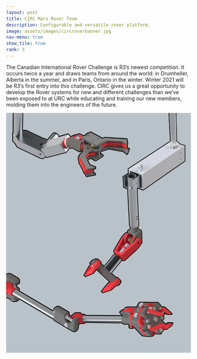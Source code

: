```yaml
---
layout: post
title: CIRC Mars Rover Team
description: Configurable and versatile rover platform.
image: assets/images/circroverbanner.jpg
nav-menu: true
show_tile: true
rank: 3
---
```

<div class="row">
  <div class="8u 12u$(small)">
    <p>
      The Canadian International Rover Challenge is R3’s newest competition. It occurs twice a year and draws teams from around the world: in Drumheller, Alberta in the summer, and in Paris, Ontario in the winter. Winter 2021 will be R3’s first entry into this challenge. CIRC gives us a great opportunity to develop the Rover systems for new and different challenges than we’ve been exposed to at URC while educating and training our new members, molding them into the engineers of the future.
      </p>
    </div>
	   <div class="4u 12u$(small)">
        <img src="assets/images/circpage.jpg" alt="Various Arm Designs" />
	   </div>
</div>
